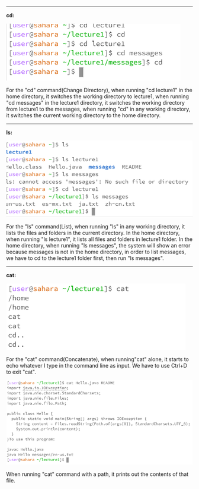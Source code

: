 ---------------------------------------------------------------------------------------
**cd:**

![Image](Capture.PNG)

For the "cd" command(Change Directory), when running "cd lecture1" in the home directory, it switches the working directory to lecture1, when running "cd messages" in the lecture1 directory, it switches the working directory from lecture1 to the messages, when running "cd" in any working directory, it switches the current working directory to the home directory.

------------------------------------------------------------------------------------------------------------------

**ls:**

![Image](Capture2.PNG)

For the "ls" command(List), when running "ls" in any working directory, it lists the files and folders in the current directory. In the home directory, when running "ls lecture1", it lists all files and folders in lecture1 folder. In the home directory, when running "ls messages", the system will show an error because messages is not in the home directory, in order to list messages, we have to cd to the lecture1 folder first, then run "ls messages".        

---------------------------------------------------------------------------------------------------------------

**cat:**

![Image](Capture3.PNG)

For the "cat" command(Concatenate), when running"cat" alone, it starts to echo whatever I type in the command line as input. We have to use Ctrl+D to exit "cat". 


![Image](Capture5.PNG)

When running "cat" command with a path, it prints out the contents of that file.
